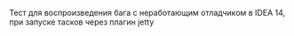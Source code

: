 Тест для воспроизведения бага с неработающим отладчиком в IDEA 14, при запуске тасков через плагин jetty